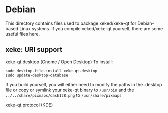 
Debian
====================
This directory contains files used to package xeked/xeke-qt
for Debian-based Linux systems. If you compile xeked/xeke-qt yourself, there are some useful files here.

## xeke: URI support ##


xeke-qt.desktop  (Gnome / Open Desktop)
To install:

	sudo desktop-file-install xeke-qt.desktop
	sudo update-desktop-database

If you build yourself, you will either need to modify the paths in
the .desktop file or copy or symlink your xeke-qt binary to `/usr/bin`
and the `../../share/pixmaps/dash128.png` to `/usr/share/pixmaps`

xeke-qt.protocol (KDE)

